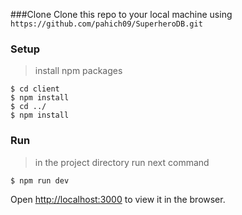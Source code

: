 
###Clone
Clone this repo to your local machine using 
`https://github.com/pahich09/SuperheroDB.git`

### Setup

> install npm packages 

```shell
$ cd client 
$ npm install
$ cd ../
$ npm install 
```

### Run 
> in the project directory run next command

```shell
$ npm run dev
```

Open [http://localhost:3000](http://localhost:3000) to view it in the browser.
